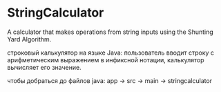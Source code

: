 # StringCalculator
A calculator that makes operations from string inputs using the Shunting Yard Algorithm.

строковый калькулятор на языке Java: пользователь вводит строку с арифметическим выражением в инфиксной нотации, 
калькулятор вычисляет его значение.

чтобы добраться до файлов java:
app -> src -> main -> stringcalculator
